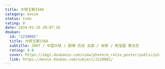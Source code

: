 ```yaml
---
title: 大明王朝1566
category: movie
status: todo
rating: 0
date: 2024-01-16 20:07:18
douban:
  id: "2210001"
  title: 大明王朝1566
  subtitle: 2007 / 中国大陆 / 剧情 历史 古装 / 张黎 / 陈宝国 黄志忠
  rating: 9.8
  cover: https://img1.doubanio.com/view/photo/m_ratio_poster/public/p2444453078.jpg
  link: https://movie.douban.com/subject/2210001/
---
```


